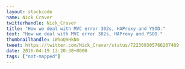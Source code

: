```yaml
---
layout: stackcode
name: Nick Craver
twitterhandle: Nick_Craver
title: "How we deal with MVC error 302s, HAProxy and YSOD."
text: "How we deal with MVC error 302s, HAProxy and YSOD."
thumbnailhandle: 1WhoQ9HkNn
tweet: https://twitter.com/Nick_Craver/status/722369305766207489
date: 2016-04-19 13:20:38+0000
tags: ["not-mapped"]
---
```

